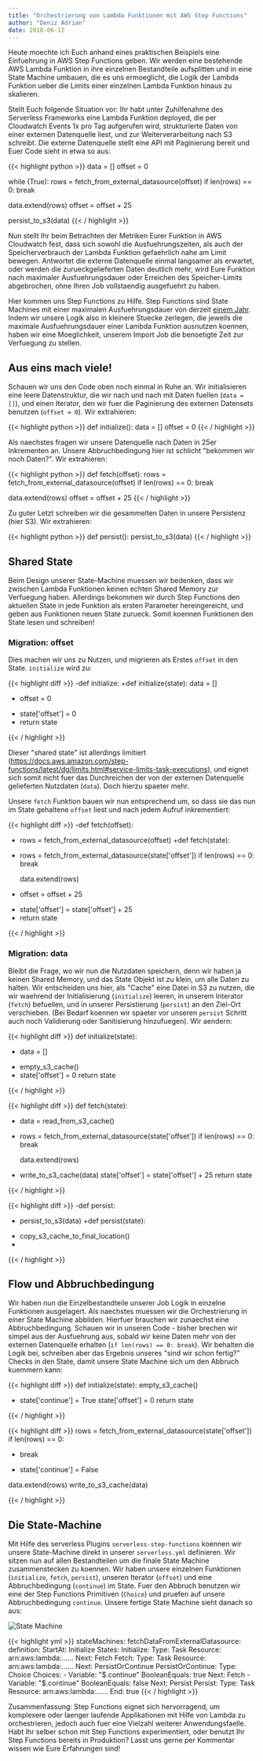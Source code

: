 ```yaml
---
title: "Orchestrierung von Lambda Funktionen mit AWS Step Functions"
author: "Deniz Adrian"
date: 2018-06-12
---
```


Heute moechte ich Euch anhand eines praktischen Beispiels eine Einfuehrung in AWS Step Functions geben. Wir werden eine bestehende AWS Lambda Funktion in ihre einzelnen Bestandteile aufsplitten und in eine State Machine umbauen, die es uns ermoeglicht, die Logik der Lambda Funktion ueber die Limits einer einzelnen Lambda Funktion hinaus zu skalieren.

Stellt Euch folgende Situation vor: Ihr habt unter Zuhilfenahme des Serverless Frameworks eine Lambda Funktion deployed, die per Cloudwatch Events 1x pro Tag aufgerufen wird, strukturierte Daten von einer externen Datenquelle liest, und zur Weiterverarbeitung nach S3 schreibt. Die externe Datenquelle stellt eine API mit Paginierung bereit und Euer Code sieht in etwa so aus:

{{< highlight python >}}
data = []
offset = 0

while (True):
  rows = fetch_from_external_datasource(offset)
  if len(rows) == 0:
    break

  data.extend(rows)
  offset = offset + 25

persist_to_s3(data)
{{< / highlight >}}

Nun stellt Ihr beim Betrachten der Metriken Eurer Funktion in AWS Cloudwatch fest, dass sich sowohl die Ausfuehrungszeiten, als auch der Speicherverbrauch der Lambda Funktion gefaehrlich nahe am Limit bewegen. Antwortet die externe Datenquelle einmal langsamer als erwartet, oder werden die zurueckgelieferten Daten deutlich mehr, wird Eure Funktion nach maximaler Ausfuehrungsdauer oder Erreichen des Speicher-Limits abgebrochen, ohne Ihren Job vollstaendig ausgefuehrt zu haben.

Hier kommen uns Step Functions zu Hilfe. Step Functions sind State Machines mit einer maximalen Ausfuehrungsdauer von derzeit [einem Jahr](https://docs.aws.amazon.com/step-functions/latest/dg/limits.html#service-limits-state-machine-executions). Indem wir unsere Logik also in kleinere Stuecke zerlegen, die jeweils die maximale Ausfuehrungsdauer einer Lambda Funktion ausnutzen koennen, haben wir eine Moeglichkeit, unserem Import Job die benoetigte Zeit zur Verfuegung zu stellen.

## Aus eins mach viele!

Schauen wir uns den Code oben noch einmal in Ruhe an. Wir initialisieren eine leere Datenstruktur, die wir nach und nach mit Daten fuellen (`data = []`), und einen Iterator, den wir fuer die Paginierung des externen Datensets benutzen (`offset = 0`). Wir extrahieren:

{{< highlight python >}}
def initialize():
  data = []
  offset = 0
{{< / highlight >}}

Als naechstes fragen wir unsere Datenquelle nach Daten in 25er Inkrementen an. Unsere Abbruchbedingung hier ist schlicht "bekommen wir noch Daten?". Wir extrahieren:

{{< highlight python >}}
def fetch(offset):
  rows = fetch_from_external_datasource(offset)
  if len(rows) == 0:
    break

  data.extend(rows)
  offset = offset + 25
{{< / highlight >}}

Zu guter Letzt schreiben wir die gesammelten Daten in unsere Persistenz (hier S3). Wir extrahieren:

{{< highlight python >}}
def persist():
  persist_to_s3(data)
{{< / highlight >}}

## Shared State

Beim Design unserer State-Machine muessen wir bedenken, dass wir zwischen Lambda Funktionen keinen echten Shared Memory zur Verfuegung haben. Allerdings bekommen wir durch Step Functions den aktuellen State in jede Funktion als ersten Parameter hereingereicht, und geben aus Funktionen neuen State zurueck. Somit koennen Funktionen den State lesen und schreiben!

### Migration: offset

Dies machen wir uns zu Nutzen, und migrieren als Erstes `offset` in den State. `initialize` wird zu:

{{< highlight diff >}}
-def initialize:
+def initialize(state):
   data = []
-  offset = 0
+  state['offset'] = 0
+  return state
 
{{< / highlight >}}

Dieser "shared state" ist allerdings limitiert (https://docs.aws.amazon.com/step-functions/latest/dg/limits.html#service-limits-task-executions), und eignet sich somit nicht fuer das Durchreichen der von der externen Datenquelle gelieferten Nutzdaten (`data`). Doch hierzu spaeter mehr.

Unsere `fetch` Funktion bauen wir nun entsprechend um, so dass sie das nun im State gehaltene `offset` liest und nach jedem Aufruf inkrementiert:

{{< highlight diff >}}
-def fetch(offset):
-  rows = fetch_from_external_datasource(offset)
+def fetch(state):
+  rows = fetch_from_external_datasource(state['offset'])
   if len(rows) == 0:
     break
 
   data.extend(rows)
-  offset = offset + 25
+  state['offset'] = state['offset'] + 25
+  return state
 
{{< / highlight >}}

### Migration: data

Bleibt die Frage, wo wir nun die Nutzdaten speichern, denn wir haben ja keinen Shared Memory, und das State Objekt ist zu klein, um alle Daten zu halten. Wir entscheiden uns hier, als "Cache" eine Datei in S3 zu nutzen, die wir waehrend der Initialisierung (`initialize`) leeren, in unserem Interator (`fetch`) befuellen, und in unserer Persistierung (`persist`) an den Ziel-Ort verschieben. (Bei Bedarf koennen wir spaeter vor unseren `persist` Schritt auch noch Validierung oder Sanitisierung hinzufuegen). Wir aendern:

{{< highlight diff >}}
 def initialize(state):
-  data = []
+  empty_s3_cache()
+
   state['offset'] = 0
   return state
 
{{< / highlight >}}


{{< highlight diff >}}
 def fetch(state):
+  data = read_from_s3_cache()
+
   rows = fetch_from_external_datasource(state['offset'])
   if len(rows) == 0:
     break
 
   data.extend(rows)
+  write_to_s3_cache(data)
   state['offset'] = state['offset'] + 25
   return state
 
{{< / highlight >}}

{{< highlight diff >}}
-def persist:
-  persist_to_s3(data)
+def persist(state):
+  copy_s3_cache_to_final_location()
+
 
{{< / highlight >}}

## Flow und Abbruchbedingung

Wir haben nun die Einzelbestandteile unserer Job Logik in einzelne Funktionen ausgelagert. Als naechstes muessen wir die Orchestrierung in einer State Machine abbilden. Hierfuer brauchen wir zunaechst eine Abbruchbedingung. Schauen wir in unseren Code - bisher brechen wir simpel aus der Ausfuehrung aus, sobald wir keine Daten mehr von der externen Datenquelle erhalten (`if len(rows) == 0: break`). Wir behalten die Logik bei, schreiben aber das Ergebnis unseres "sind wir schon fertig?" Checks in den State, damit unsere State Machine sich um den Abbruch kuemmern kann:

{{< highlight diff >}}
 def initialize(state):
   empty_s3_cache()
 
+  state['continue'] = True
   state['offset'] = 0
   return state
 
{{< / highlight >}}

{{< highlight diff >}}
   rows = fetch_from_external_datasource(state['offset'])
   if len(rows) == 0:
-    break
+    state['continue'] = False
 
   data.extend(rows)
   write_to_s3_cache(data)
 
{{< / highlight >}}

## Die State-Machine

Mit Hilfe des serverless Plugins `serverless-step-functions` koennen wir unsere State-Machine direkt in unserer `serverless.yml` definieren. Wir sitzen nun auf allen Bestandteilen um die finale State Machine zusammenstecken zu koennen. Wir haben unsere einzelnen Funktionen (`initialize`, `fetch`, `persist`), unseren Iterator (`offset`) und eine Abbruchbedingung (`continue`) im State. Fuer den Abbruch benutzen wir eine der Step Functions Primitiven (`Choice`) und pruefen auf unsere Abbruchbedingung `continue`. Unsere fertige State Machine sieht danach so aus:

![State Machine](/img/state-machine.png)

{{< highlight yml >}}
stateMachines:
  fetchDataFromExternalDatasource:
    definition:
      StartAt: Initialize
      States:
        Initialize:
          Type: Task
          Resource: arn:aws:lambda:......
          Next: Fetch
        Fetch:
          Type: Task
          Resource: arn:aws:lambda:......
          Next: PersistOrContinue
        PersistOrContinue:
          Type: Choice
          Choices:
          - Variable: "$.continue"
            BooleanEquals: true
            Next: Fetch
          - Variable: "$.continue"
            BooleanEquals: false
            Next: Persist
        Persist:
          Type: Task
          Resource: arn:aws:lambda:......
          End: true
{{< / highlight >}}

Zusammenfassung: Step Functions eignet sich hervorragend, um komplexere oder laenger laufende Applikationen mit Hilfe von Lambda zu orchestrieren, jedoch auch fuer eine Vielzahl weiterer Anwendungsfaelle. Habt Ihr selber schon mit Step Functions experimentiert, oder benutzt Ihr Step Functions bereits in Produktion? Lasst uns gerne per Kommentar wissen wie Eure Erfahrungen sind!
